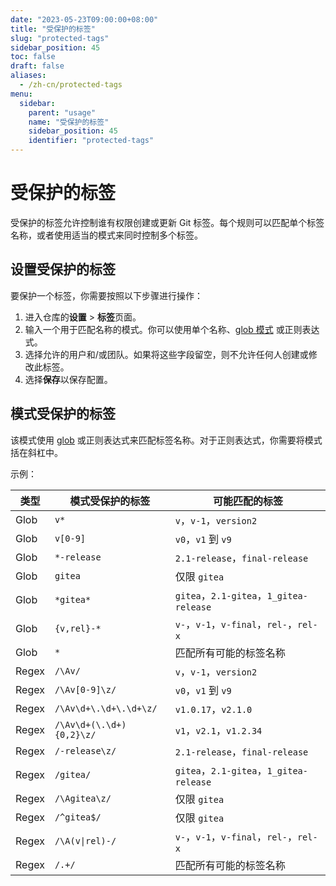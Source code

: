 ```yaml
---
date: "2023-05-23T09:00:00+08:00"
title: "受保护的标签"
slug: "protected-tags"
sidebar_position: 45
toc: false
draft: false
aliases:
  - /zh-cn/protected-tags
menu:
  sidebar:
    parent: "usage"
    name: "受保护的标签"
    sidebar_position: 45
    identifier: "protected-tags"
---
```


# 受保护的标签

受保护的标签允许控制谁有权限创建或更新 Git 标签。每个规则可以匹配单个标签名称，或者使用适当的模式来同时控制多个标签。

## 设置受保护的标签

要保护一个标签，你需要按照以下步骤进行操作：

1. 进入仓库的**设置** > **标签**页面。
2. 输入一个用于匹配名称的模式。你可以使用单个名称、[glob 模式](https://pkg.go.dev/github.com/gobwas/glob#Compile) 或正则表达式。
3. 选择允许的用户和/或团队。如果将这些字段留空，则不允许任何人创建或修改此标签。
4. 选择**保存**以保存配置。

## 模式受保护的标签

该模式使用 [glob](https://pkg.go.dev/github.com/gobwas/glob#Compile) 或正则表达式来匹配标签名称。对于正则表达式，你需要将模式括在斜杠中。

示例：

| 类型  | 模式受保护的标签    | 可能匹配的标签                    |
| ----- | ------------------------ | --------------------------------------- |
| Glob  | `v*`                     | `v`，`v-1`，`version2`                  |
| Glob  | `v[0-9]`                 | `v0`，`v1` 到 `v9`                   |
| Glob  | `*-release`              | `2.1-release`，`final-release`          |
| Glob  | `gitea`                  | 仅限 `gitea`                            |
| Glob  | `*gitea*`                | `gitea`，`2.1-gitea`，`1_gitea-release` |
| Glob  | `{v,rel}-*`              | `v-`，`v-1`，`v-final`，`rel-`，`rel-x` |
| Glob  | `*`                      | 匹配所有可能的标签名称          |
| Regex | `/\Av/`                  | `v`，`v-1`，`version2`                  |
| Regex | `/\Av[0-9]\z/`           | `v0`，`v1` 到 `v9`                   |
| Regex | `/\Av\d+\.\d+\.\d+\z/`   | `v1.0.17`，`v2.1.0`                     |
| Regex | `/\Av\d+(\.\d+){0,2}\z/` | `v1`，`v2.1`，`v1.2.34`                 |
| Regex | `/-release\z/`           | `2.1-release`，`final-release`          |
| Regex | `/gitea/`                | `gitea`，`2.1-gitea`，`1_gitea-release` |
| Regex | `/\Agitea\z/`            | 仅限 `gitea`                            |
| Regex | `/^gitea$/`              | 仅限 `gitea`                            |
| Regex | `/\A(v\|rel)-/`          | `v-`，`v-1`，`v-final`，`rel-`，`rel-x` |
| Regex | `/.+/`                   | 匹配所有可能的标签名称          |
